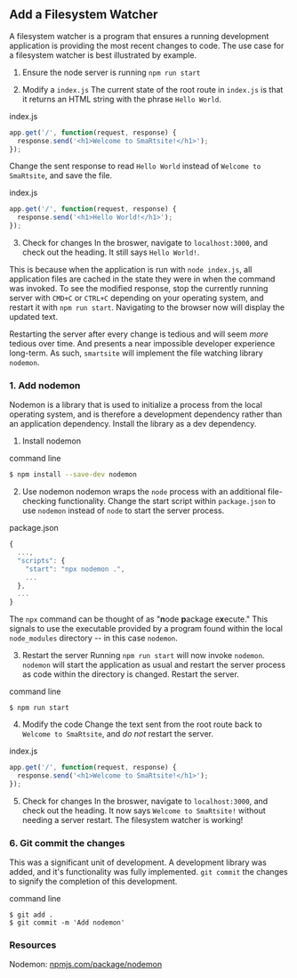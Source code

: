 ## Add a Filesystem Watcher
A filesystem watcher is a program that ensures a running development application is providing the most recent changes to code. The use case for a filesystem watcher is best illustrated by example. 

1. Ensure the node server is running `npm run start`

2. Modify a `index.js`
The current state of the root route in `index.js` is that it returns an HTML string with the phrase `Hello World`.

<div class="filename">index.js</div>

```javascript
app.get('/', function(request, response) {
  response.send('<h1>Welcome to SmaRtsite!</h1>');
});
```

Change the sent response to read `Hello World` instead of `Welcome to SmaRtsite`, and save the file.

<div class="filename">index.js</div>

```javascript
app.get('/', function(request, response) {
  response.send('<h1>Hello World!</h1>');
});
```

3. Check for changes
In the broswer, navigate to `localhost:3000`, and check out the heading. It still says `Hello World!`.

This is because when the application is run with `node index.js`, all application files are cached in the state they were in when the command was invoked. To see the modified response, stop the currently running server with `CMD+C` or `CTRL+C` depending on your operating system, and restart it with `npm run start`. Navigating to the browser now will display the updated text.

Restarting the server after every change is tedious and will seem *more* tedious over time. And presents a near impossible developer experience long-term. As such, `smartsite` will implement the file watching library `nodemon`.

### 1. Add nodemon
Nodemon is a library that is used to initialize a process from the local operating system, and is therefore a development dependency rather than an application dependency. Install the library as a dev dependency.

1. Install nodemon
<div class="filename">command line</div>

```bash
$ npm install --save-dev nodemon
```

2. Use nodemon
nodemon wraps the `node` process with an additional file-checking functionality. Change the start script within `package.json` to use `nodemon` instead of `node` to start the server process.

<div class="filename">package.json</div>

```javascript
{
  ...,
  "scripts": {
    "start": "npx nodemon .",
    ...
  },
  ...
}
```

The `npx` command can be thought of as "**n**ode **p**ackage e**x**ecute." This signals to use the executable provided by a program found within the local `node_modules` directory -- in this case `nodemon`.

3. Restart the server
Running `npm run start` will now invoke `nodemon`. `nodemon` will start the application as usual and restart the server process as code within the directory is changed. Restart the server.

<div class="filename">command line</div>

```
$ npm run start
```

4. Modify the code
Change the text sent from the root route back to `Welcome to SmaRtsite`, and *do not* restart the server.

<div class="filename">index.js</div>

```javascript
app.get('/', function(request, response) {
  response.send('<h1>Welcome to SmaRtsite!</h1>');
});
```

5. Check for changes
In the broswer, navigate to `localhost:3000`, and check out the heading. It now says `Welcome to SmaRtsite!` without needing a server restart. The filesystem watcher is working!

### 6. Git commit the changes
This was a significant unit of development. A development library was added, and it's functionality was fully implemented. `git commit` the changes to signify the completion of this development.

<div class="filename">command line</div>

```
$ git add .
$ git commit -m 'Add nodemon'
```

### Resources
Nodemon: [npmjs.com/package/nodemon](https://www.npmjs.com/package/nodemon)